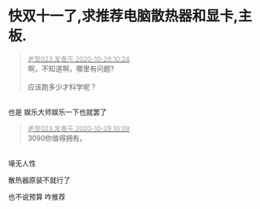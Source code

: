 # 快双十一了,求推荐电脑散热器和显卡,主板.


<div class="quote"><blockquote><font size="2"><a href="https://www.hostloc.com/forum.php?mod=redirect&amp;goto=findpost&amp;pid=9367977&amp;ptid=759697" target="_blank"><font color="#999999">老贺023 发表于 2020-10-29 10:24</font></a></font><br />
啊，不知道啊，哪里有问题?<br />
<br />
应该跑多少才科学呢？</blockquote></div><br />
也是 娱乐大师娱乐一下也就罢了

<div class="quote"><blockquote><font size="2"><a href="https://www.hostloc.com/forum.php?mod=redirect&amp;goto=findpost&amp;pid=9367871&amp;ptid=759697" target="_blank"><font color="#999999">老贺023 发表于 2020-10-29 10:09</font></a></font><br />
3090你值得拥有。</blockquote></div><br />
壕无人性<img src="static/image/smiley/yct/006.gif" smilieid="32" border="0" alt="" />

散热器原装不就行了

也不说预算 咋推荐
